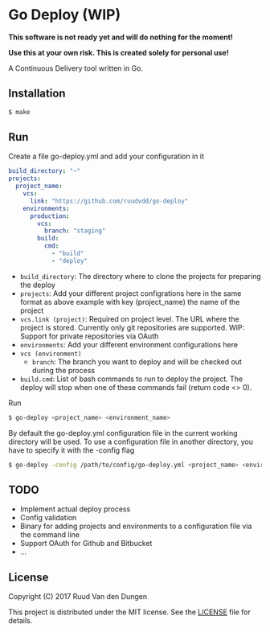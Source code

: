 Go Deploy (WIP)
===
<b>
This software is not ready yet and will do nothing for the moment!

Use this at your own risk. This is created solely for personal use!
</b>

A Continuous Delivery tool written in Go.

## Installation

```bash
$ make
```

## Run

Create a file go-deploy.yml and add your configuration in it

```yaml
build_directory: "~"
projects:
  project_name: 
    vcs: 
      link: "https://github.com/ruudvdd/go-deploy"
    environments:
      production: 
        vcs: 
          branch: "staging"
        build: 
          cmd:
            - "build"
            - "deploy"
```

* `build_directory`: The directory where to clone the projects for preparing the deploy
* `projects`: Add your different project configrations here in the same format as above example with key (project_name) the name of the project
* `vcs.link (project)`: Required on project level. The URL where the project is stored. Currently only git repositories are supported. WIP: Support for private repositories via OAuth
* `environments`: Add your different environment configurations here
* `vcs (environment)`
    * `branch`: The branch you want to deploy and will be checked out during the process
* `build.cmd`: List of bash commands to run to deploy the project. The deploy will stop when one of these commands fail (return code <> 0).

Run

```bash
$ go-deploy <project_name> <environment_name>
```

By default the go-deploy.yml configuration file in the current working directory will be used. To use a configuration file in another directory, you have to specify it with the -config flag

```bash
$ go-deploy -config /path/to/config/go-deploy.yml <project_name> <environment_name>
```

## TODO

* Implement actual deploy process
* Config validation
* Binary for adding projects and environments to a configuration file via the command line
* Support OAuth for Github and Bitbucket
* ...

## License

Copyright (C) 2017 Ruud Van den Dungen

This project is distributed under the MIT license. See the [LICENSE](https://github.com/ruudvdd/go-deploy/blob/master/LICENSE) file for details.